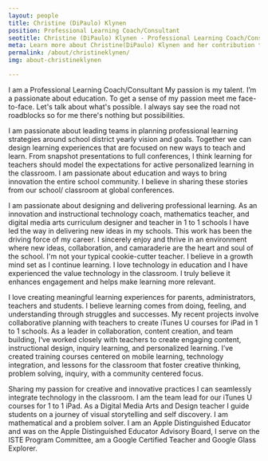 ```yaml
---
layout: people
title: Christine (DiPaulo) Klynen
position: Professional Learning Coach/Consultant
seotitle: Christine (DiPaulo) Klynen - Professional Learning Coach/Consultant | Joy of Professional Learning
meta: Learn more about Christine(DiPaulo) Klynen and her contribution to the Joy of Professional Learning
permalink: /about/christineklynen/
img: about-christineklynen

---
```


I am a Professional Learning Coach/Consultant
My passion is my talent. I’m a passionate about education. To get a sense of my passion meet me face-to-face. Let's talk about what's possible. I always say see the road not roadblocks so for me there's nothing but possibilities. 

I am passionate about leading teams in planning professional learning strategies around school district yearly vision and goals. Together we can design learning experiences that are focused on new ways to teach and learn. From snapshot presentations to full conferences, I think learning for teachers should model the expectations for active personalized learning in the classroom. I am passionate about education and ways to bring innovation the entire school community. I believe in sharing these stories from our school/ classroom at global conferences. 

I am passionate about designing and delivering professional learning. As an innovation and instructional technology coach, mathematics teacher, and digital media arts curriculum designer and teacher in 1 to 1 schools I have led the way in delivering new ideas in my schools. This work has been the driving force of my career. I sincerely enjoy and thrive in an environment where new ideas, collaboration, and camaraderie are the heart and soul of the school. I'm not your typical cookie-cutter teacher. I believe in a growth mind set as I continue learning. I love technology in education and I have experienced the value technology in the classroom. I truly believe it enhances engagement and helps make learning more relevant.

I love creating meaningful learning experiences for parents, administrators, teachers and students. I believe learning comes from doing, feeling, and understanding through struggles and successes. My recent projects involve collaborative planning with teachers to create iTunes U courses for iPad in 1 to 1 schools. As a leader in collaboration, content creation, and team building, I‘ve worked closely with teachers to create engaging content, instructional design, inquiry learning, and personalized learning. I’ve created training courses centered on mobile learning, technology integration, and lessons for the classroom that foster creative thinking, problem solving, inquiry, with a community centered focus.


Sharing my passion for creative and innovative practices I can seamlessly integrate technology in the classroom. I am the team lead for our iTunes U courses for 1 to 1 iPad. As a Digital Media Arts and Design teacher I guide students on a journey of visual storytelling and self discovery. I am mathematical and a problem solver. I am an Apple Distinguished Educator and was on the Apple Distinguished Educator Advisory Board, I serve on the ISTE Program Committee, am a Google Certified Teacher and Google Glass Explorer.
